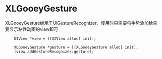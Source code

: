 # XLGooeyGesture

XLGooeyGesture继承于UIGestureRecognizer，使用时只需要将手势添加给需要显示粘性动画的view即可

```objc
    UIView *view = [[UIView alloc] init];
    
    XLGooeyGesture *gesture = [[XLGooeyGesture alloc] init];
    [view addGestureRecognizer:gesture];
```
